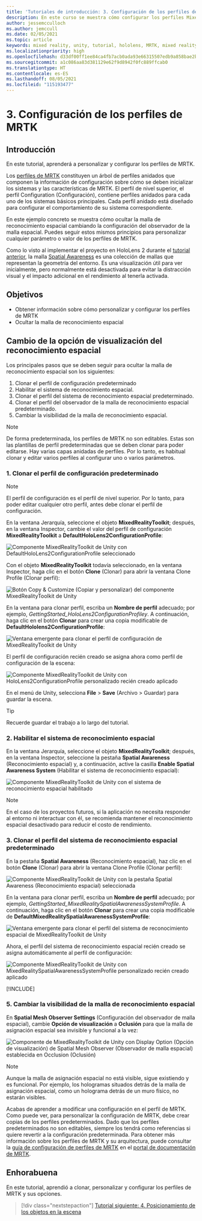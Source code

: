 ```yaml
---
title: 'Tutoriales de introducción: 3. Configuración de los perfiles de MRTK'
description: En este curso se muestra cómo configurar los perfiles Mixed Reality Toolkit (MRTK).
author: jessemcculloch
ms.author: jemccull
ms.date: 02/05/2021
ms.topic: article
keywords: mixed reality, unity, tutorial, hololens, MRTK, mixed reality toolkit, UWP, spatial awareness
ms.localizationpriority: high
ms.openlocfilehash: d33df00ff1ee84ca4fb7acb0ada93e66315507edb9a858bae2b04399d8565041
ms.sourcegitcommit: a1c086aa83d381129e62f9d8942f0fc889ffcab0
ms.translationtype: HT
ms.contentlocale: es-ES
ms.lasthandoff: 08/05/2021
ms.locfileid: "115193477"
---
```

# <a name="3-configuring-the-mrtk-profiles"></a>3. Configuración de los perfiles de MRTK

## <a name="overview"></a>Introducción

En este tutorial, aprenderá a personalizar y configurar los perfiles de MRTK.

Los <a href="/windows/mixed-reality/mrtk-unity/features/profiles/profiles" target="_blank">perfiles de MRTK</a> constituyen un árbol de perfiles anidados que componen la información de configuración sobre cómo se deben inicializar los sistemas y las características de MRTK. El perfil de nivel superior, el perfil Configuration (Configuración), contiene perfiles anidados para cada uno de los sistemas básicos principales. Cada perfil anidado está diseñado para configurar el comportamiento de su sistema correspondiente.

En este ejemplo concreto se muestra cómo ocultar la malla de reconocimiento espacial cambiando la configuración del observador de la malla espacial. Puedes seguir estos mismos principios para personalizar cualquier parámetro o valor de los perfiles de MRTK.

Como lo visto al implementar el proyecto en HoloLens 2 durante el [tutorial anterior](mr-learning-base-02.md#congratulations), la malla <a href="/windows/mixed-reality/mrtk-unity/features/spatial-awareness/spatial-awareness-getting-started" target="_blank">Spatial Awareness</a> es una colección de mallas que representan la geometría del entorno. Es una visualización útil para ver inicialmente, pero normalmente está desactivada para evitar la distracción visual y el impacto adicional en el rendimiento al tenerla activada.

## <a name="objectives"></a>Objetivos

* Obtener información sobre cómo personalizar y configurar los perfiles de MRTK
* Ocultar la malla de reconocimiento espacial

## <a name="changing-the-spatial-awareness-display-option"></a>Cambio de la opción de visualización del reconocimiento espacial

Los principales pasos que se deben seguir para ocultar la malla de reconocimiento espacial son los siguientes:

1. Clonar el perfil de configuración predeterminado
2. Habilitar el sistema de reconocimiento espacial.
3. Clonar el perfil del sistema de reconocimiento espacial predeterminado.
4. Clonar el perfil del observador de la malla de reconocimiento espacial predeterminado.
5. Cambiar la visibilidad de la malla de reconocimiento espacial.

> [!NOTE]
> De forma predeterminada, los perfiles de MRTK no son editables. Estas son las plantillas de perfil predeterminadas que se deben clonar para poder editarse. Hay varias capas anidadas de perfiles. Por lo tanto, es habitual clonar y editar varios perfiles al configurar uno o varios parámetros.

### <a name="1-clone-the-default-configuration-profile"></a>1. Clonar el perfil de configuración predeterminado

> [!NOTE]
> El perfil de configuración es el perfil de nivel superior. Por lo tanto, para poder editar cualquier otro perfil, antes debe clonar el perfil de configuración.

En la ventana Jerarquía, seleccione el objeto **MixedRealityToolkit**; después, en la ventana Inspector, cambie el valor del perfil de configuración **MixedRealityToolkit** a **DefaultHoloLens2ConfigurationProfile**:

![Componente MixedRealityToolkit de Unity con DefaultHoloLens2ConfigurationProfile seleccionado](images/mr-learning-base/base-03-section1-step1-1.png)

Con el objeto **MixedRealityToolkit** todavía seleccionado, en la ventana Inspector, haga clic en el botón **Clone** (Clonar) para abrir la ventana Clone Profile (Clonar perfil):

![Botón Copy & Customize (Copiar y personalizar) del componente MixedRealityToolkit de Unity](images/mr-learning-base/base-03-section1-step1-2.png)

En la ventana para clonar perfil, escriba un **Nombre de perfil** adecuado; por ejemplo, _GettingStarted_HoloLens2ConfigurationProfiley_. A continuación, haga clic en el botón **Clonar** para crear una copia modificable de **DefaultHololens2ConfigurationProfile**:

![Ventana emergente para clonar el perfil de configuración de MixedRealityToolkit de Unity](images/mr-learning-base/base-03-section1-step1-3.png)

El perfil de configuración recién creado se asigna ahora como perfil de configuración de la escena:

![Componente MixedRealityToolkit de Unity con HoloLens2ConfigurationProfile personalizado recién creado aplicado](images/mr-learning-base/base-03-section1-step1-4.png)

En el menú de Unity, selecciona **File** > **Save** (Archivo > Guardar) para guardar la escena.

> [!TIP]
> Recuerde guardar el trabajo a lo largo del tutorial.

### <a name="2-enable-the-spatial-awareness-system"></a>2. Habilitar el sistema de reconocimiento espacial

En la ventana Jerarquía, seleccione el objeto **MixedRealityToolkit**; después, en la ventana Inspector, seleccione la pestaña **Spatial Awareness** (Reconocimiento espacial) y, a continuación, active la casilla **Enable Spatial Awareness System** (Habilitar el sistema de reconocimiento espacial):

![Componente MixedRealityToolkit de Unity con el sistema de reconocimiento espacial habilitado](images/mr-learning-base/base-03-section1-step2-1.png)

> [!NOTE]
> En el caso de los proyectos futuros, si la aplicación no necesita responder al entorno ni interactuar con él, se recomienda mantener el reconocimiento espacial desactivado para reducir el costo de rendimiento.

### <a name="3-clone-the-default-spatial-awareness-system-profile"></a>3. Clonar el perfil del sistema de reconocimiento espacial predeterminado

En la pestaña **Spatial Awareness** (Reconocimiento espacial), haz clic en el botón **Clone** (Clonar) para abrir la ventana Clone Profile (Clonar perfil):

![Componente MixedRealityToolkit de Unity con la pestaña Spatial Awareness (Reconocimiento espacial) seleccionada](images/mr-learning-base/base-03-section1-step3-1.png)

En la ventana para clonar perfil, escriba un **Nombre de perfil** adecuado; por ejemplo, _GettingStarted_MixedRealitySpatialAwarenessSystemProfile_. A continuación, haga clic en el botón **Clonar** para crear una copia modificable de **DefaultMixedRealitySpatialAwarenessSystemProfile**:

![Ventana emergente para clonar el perfil del sistema de reconocimiento espacial de MixedRealityToolkit de Unity](images/mr-learning-base/base-03-section1-step3-2.png)

Ahora, el perfil del sistema de reconocimiento espacial recién creado se asigna automáticamente al perfil de configuración:

![Componente MixedRealityToolkit de Unity con MixedRealitySpatialAwarenessSystemProfile personalizado recién creado aplicado](images/mr-learning-base/base-03-section1-step3-3.png)

[!INCLUDE[](includes/configuring-profile.md)]

### <a name="5-change-the-visibility-of-the-spatial-awareness-mesh"></a>5. Cambiar la visibilidad de la malla de reconocimiento espacial

En **Spatial Mesh Observer Settings** (Configuración del observador de malla espacial), cambie **Opción de visualización** a **Oclusión** para que la malla de asignación espacial sea invisible y funcional a la vez:

![Componente de MixedRealityToolkit de Unity con Display Option (Opción de visualización) de Spatial Mesh Observer (Observador de malla espacial) establecida en Occlusion (Oclusión)](images/mr-learning-base/base-03-section1-step5-1.png)

> [!NOTE]
> Aunque la malla de asignación espacial no está visible, sigue existiendo y es funcional. Por ejemplo, los hologramas situados detrás de la malla de asignación espacial, como un holograma detrás de un muro físico, no estarán visibles.

Acabas de aprender a modificar una configuración en el perfil de MRTK. Como puede ver, para personalizar la configuración de MRTK, debe crear copias de los perfiles predeterminados. Dado que los perfiles predeterminados no son editables, siempre los tendrá como referencias si quiere revertir a la configuración predeterminada. Para obtener más información sobre los perfiles de MRTK y su arquitectura, puede consultar la [guía de configuración de perfiles de MRTK](/windows/mixed-reality/mrtk-unity/configuration/mixed-reality-configuration-guide) en el [portal de documentación de MRTK](/windows/mixed-reality/mrtk-unity).

## <a name="congratulations"></a>Enhorabuena

En este tutorial, aprendió a clonar, personalizar y configurar los perfiles de MRTK y sus opciones.

> [!div class="nextstepaction"]
> [Tutorial siguiente: 4. Posicionamiento de los objetos en la escena](mr-learning-base-04.md)